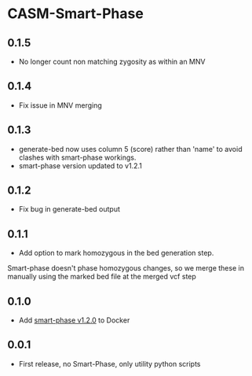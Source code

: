 # CASM-Smart-Phase

## 0.1.5

- No longer count non matching zygosity as within an MNV

## 0.1.4

- Fix issue in MNV merging

## 0.1.3

- generate-bed now uses column 5 (score) rather than 'name' to avoid clashes with smart-phase workings.
- smart-phase version updated to v1.2.1

## 0.1.2

- Fix bug in generate-bed output

## 0.1.1

- Add option to mark homozygous in the bed generation step.

Smart-phase doesn't phase homozygous changes, so we merge these in manually using the marked bed file at the
merged vcf step

## 0.1.0

- Add [smart-phase v1.2.0](https://github.com/paulhager/smart-phase) to Docker

## 0.0.1

- First release, no Smart-Phase, only utility python scripts
